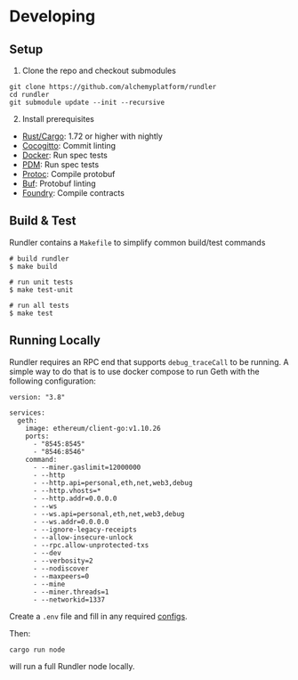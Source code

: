 # Developing

## Setup

1. Clone the repo and checkout submodules

```
git clone https://github.com/alchemyplatform/rundler
cd rundler
git submodule update --init --recursive
```

2. Install prerequisites

* [Rust/Cargo](https://www.rust-lang.org/tools/install): 1.72 or higher with nightly 
* [Cocogitto](https://github.com/cocogitto/cocogitto): Commit linting
* [Docker](https://docs.docker.com/engine/install/): Run spec tests
* [PDM](https://pdm.fming.dev/latest/#installation): Run spec tests
* [Protoc](https://grpc.io/docs/protoc-installation/): Compile protobuf
* [Buf](https://buf.build/docs/installation): Protobuf linting
* [Foundry](https://book.getfoundry.sh/getting-started/installation): Compile contracts

## Build & Test

Rundler contains a `Makefile` to simplify common build/test commands

```
# build rundler
$ make build 

# run unit tests
$ make test-unit

# run all tests
$ make test

```

## Running Locally

Rundler requires an RPC end that supports `debug_traceCall` to be running. A simple way to do that is to use docker compose to run Geth with the following configuration:

```
version: "3.8"

services:
  geth:
    image: ethereum/client-go:v1.10.26
    ports:
      - "8545:8545"
      - "8546:8546"
    command:
      - --miner.gaslimit=12000000
      - --http
      - --http.api=personal,eth,net,web3,debug
      - --http.vhosts=*
      - --http.addr=0.0.0.0
      - --ws
      - --ws.api=personal,eth,net,web3,debug
      - --ws.addr=0.0.0.0
      - --ignore-legacy-receipts
      - --allow-insecure-unlock
      - --rpc.allow-unprotected-txs
      - --dev
      - --verbosity=2
      - --nodiscover
      - --maxpeers=0
      - --mine
      - --miner.threads=1
      - --networkid=1337

```

Create a `.env` file and fill in any required [configs](./cli.md).

Then:

```
cargo run node
```

will run a full Rundler node locally.
